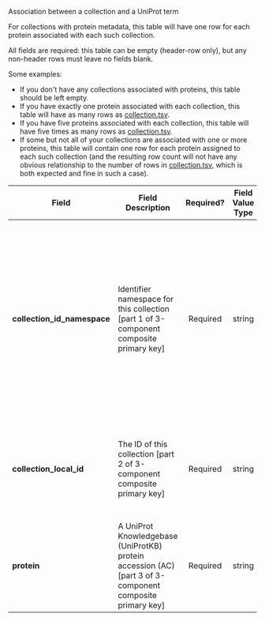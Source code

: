 Association between a collection and a UniProt term

For collections with protein metadata, this table will have one row for each protein associated with each such collection.

All fields are required: this table can be empty (header-row only), but any non-header rows must leave no fields blank.

Some examples:   
- If you don't have any collections associated with proteins, this table should be left empty.
- If you have exactly one protein associated with each collection, this table will have as many rows as [collection.tsv](./TableInfo:-collection.tsv).
- If you have five proteins associated with each collection, this table will have five times as many rows as [collection.tsv](./TableInfo:-collection.tsv).
- If some but not all of your collections are associated with one or more proteins, this table will contain one row for each protein assigned to each such collection (and the resulting row count will not have any obvious relationship to the number of rows in [collection.tsv](./TableInfo:-collection.tsv), which is both expected and fine in such a case).


Field | Field Description | Required? | Field Value Type | Extra Info 
------|-------------------|:-----------:|:-------------:|------------
**collection_id_namespace** | Identifier namespace for this collection [part 1 of 3-component composite primary key] | Required | string | This will be the value of `id_namespace` in the row in [collection.tsv](./TableInfo:-collection.tsv) corresponding to the collection referenced in this row. If your program has not registered multiple CFDE identifier namespaces, this will be exactly the same value for all rows.
**collection_local_id** | The ID of this collection [part 2 of 3-component composite primary key] | Required | string | This will be the value of `local_id` in the row in [collection.tsv](./TableInfo:-collection.tsv) corresponding to the collection referenced in this row.
**protein** | A UniProt Knowledgebase (UniProtKB) protein accession (AC) [part 3 of 3-component composite primary key] | Required | string | Example: `Q6GZX4`
